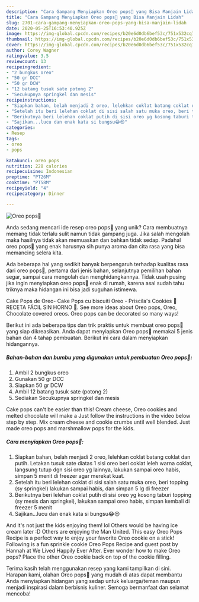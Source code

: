```yaml
---
description: "Cara Gampang Menyiapkan Oreo pops🍭 yang Bisa Manjain Lidah"
title: "Cara Gampang Menyiapkan Oreo pops🍭 yang Bisa Manjain Lidah"
slug: 2701-cara-gampang-menyiapkan-oreo-pops-yang-bisa-manjain-lidah
date: 2020-05-25T16:53:40.925Z
image: https://img-global.cpcdn.com/recipes/b20e6d0db6bef53c/751x532cq70/oreo-pops🍭-foto-resep-utama.jpg
thumbnail: https://img-global.cpcdn.com/recipes/b20e6d0db6bef53c/751x532cq70/oreo-pops🍭-foto-resep-utama.jpg
cover: https://img-global.cpcdn.com/recipes/b20e6d0db6bef53c/751x532cq70/oreo-pops🍭-foto-resep-utama.jpg
author: Corey Wagner
ratingvalue: 3.5
reviewcount: 13
recipeingredient:
- "2 bungkus oreo"
- "50 gr DCC"
- "50 gr DCW"
- "12 batang tusuk sate potong 2"
- "Secukupnya springkel dan mesis"
recipeinstructions:
- "Siapkan bahan, belah menjadi 2 oreo, lelehkan coklat batang coklat dan putih. Letakan tusuk sate diatas 1 sisi oreo beri coklat leleh warna coklat, langsung tutup dgn sisi oreo yg lainnya, lakukan sampai oreo habis, simpan 5 menit di freezer agar merekat kuat."
- "Setelah itu beri lelehan coklat di sisi salah satu muka oreo, beri topping (sy springkel) lakukan sampai habis, dan simpan 5 lg di freezer"
- "Berikutnya beri lelehan coklat putih di sisi oreo yg kosong taburi topping (sy mesis dan springkel), lakukan sampai oreo habis, simpan kembali di freezer 5 menit"
- "Sajikan...lucu dan enak kata si bungsu😂😍"
categories:
- Resep
tags:
- oreo
- pops

katakunci: oreo pops 
nutrition: 228 calories
recipecuisine: Indonesian
preptime: "PT26M"
cooktime: "PT58M"
recipeyield: "4"
recipecategory: Dinner

---
```



![Oreo pops🍭](https://img-global.cpcdn.com/recipes/b20e6d0db6bef53c/751x532cq70/oreo-pops🍭-foto-resep-utama.jpg)

Anda sedang mencari ide resep oreo pops🍭 yang unik? Cara membuatnya memang tidak terlalu sulit namun tidak gampang juga. Jika salah mengolah maka hasilnya tidak akan memuaskan dan bahkan tidak sedap. Padahal oreo pops🍭 yang enak harusnya sih punya aroma dan cita rasa yang bisa memancing selera kita.

Ada beberapa hal yang sedikit banyak berpengaruh terhadap kualitas rasa dari oreo pops🍭, pertama dari jenis bahan, selanjutnya pemilihan bahan segar, sampai cara mengolah dan menghidangkannya. Tidak usah pusing jika ingin menyiapkan oreo pops🍭 enak di rumah, karena asal sudah tahu triknya maka hidangan ini bisa jadi suguhan istimewa.

Cake Pops de Oreo- Cake Pops cu biscuiti Oreo - Priscila&#39;s Cookies 🍰 RECETA FÁCIL SIN HORNO 🍰. See more ideas about Oreo pops, Oreo, Chocolate covered oreos. Oreo pops can be decorated so many ways!


Berikut ini ada beberapa tips dan trik praktis untuk membuat oreo pops🍭 yang siap dikreasikan. Anda dapat menyiapkan Oreo pops🍭 memakai 5 jenis bahan dan 4 tahap pembuatan. Berikut ini cara dalam menyiapkan hidangannya.

<!--inarticleads1-->

##### Bahan-bahan dan bumbu yang digunakan untuk pembuatan Oreo pops🍭:

1. Ambil 2 bungkus oreo
1. Gunakan 50 gr DCC
1. Siapkan 50 gr DCW
1. Ambil 12 batang tusuk sate (potong 2)
1. Sediakan Secukupnya springkel dan mesis


Cake pops can&#39;t be easier than this! Cream cheese, Oreo cookies and melted chocolate will make a Just follow the instructions in the video below step by step. Mix cream cheese and cookie crumbs until well blended. Just made oreo pops and marshmallow pops for the kids. 

<!--inarticleads2-->

##### Cara menyiapkan Oreo pops🍭:

1. Siapkan bahan, belah menjadi 2 oreo, lelehkan coklat batang coklat dan putih. Letakan tusuk sate diatas 1 sisi oreo beri coklat leleh warna coklat, langsung tutup dgn sisi oreo yg lainnya, lakukan sampai oreo habis, simpan 5 menit di freezer agar merekat kuat.
1. Setelah itu beri lelehan coklat di sisi salah satu muka oreo, beri topping (sy springkel) lakukan sampai habis, dan simpan 5 lg di freezer
1. Berikutnya beri lelehan coklat putih di sisi oreo yg kosong taburi topping (sy mesis dan springkel), lakukan sampai oreo habis, simpan kembali di freezer 5 menit
1. Sajikan...lucu dan enak kata si bungsu😂😍


And it&#39;s not just the kids enjoying them! lol Others would be having ice cream later :D Others are enjoying the Man United. This easy Oreo Pops Recipe is a perfect way to enjoy your favorite Oreo cookie on a stick! Following is a fun sprinkle cookie Oreo Pops Recipe and guest post by Hannah at We Lived Happily Ever After. Ever wonder how to make Oreo pops? Place the other Oreo cookie back on top of the cookie filling. 

Terima kasih telah menggunakan resep yang kami tampilkan di sini. Harapan kami, olahan Oreo pops🍭 yang mudah di atas dapat membantu Anda menyiapkan hidangan yang sedap untuk keluarga/teman maupun menjadi inspirasi dalam berbisnis kuliner. Semoga bermanfaat dan selamat mencoba!
